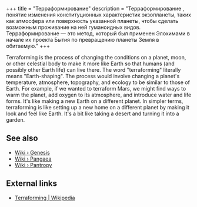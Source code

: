 +++
title = "Терраформирование"
description = "Терраформирование , понятие изменения конституционных характеристик экзопланеты, таких как атмосфера или поверхность указанной планеты, чтобы сделать возможным проживание на ней гуманоидных видов. Терраформирование — это метод, который был применен Элохимами в начале их проекта Бытия по превращению планеты Земля в обитаемую."
+++

Terraforming is the process of changing the conditions on a planet, moon, or other celestial body to make it more like Earth so that humans (and possibly other Earth life) can live there. The word "terraforming" literally means "Earth-shaping". The process would involve changing a planet's temperature, atmosphere, topography, and ecology to be similar to those of Earth. For example, if we wanted to terraform Mars, we might find ways to warm the planet, add oxygen to its atmosphere, and introduce water and life forms. It's like making a new Earth on a different planet. In simpler terms, terraforming is like setting up a new home on a different planet by making it look and feel like Earth. It's a bit like taking a desert and turning it into a garden.

## See also

- [Wiki › Genesis](../../wiki/genesis/)
- [Wiki › Pangaea](../../wiki/pangaea/)
- [Wiki › Pantropy](../../wiki/pantropy/)

## External links

- [Terraforming | Wikipedia](https://en.wikipedia.org/wiki/Terraforming)